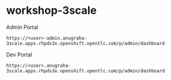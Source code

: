 # workshop-3scale

Admin Portal
```
https://<user>-admin.anugraha-3scale.apps.rhpds3x.openshift.opentlc.com/p/admin/dashboard
```

Dev Portal
```
https://<user>.anugraha-3scale.apps.rhpds3x.openshift.opentlc.com/p/admin/dashboard
```
